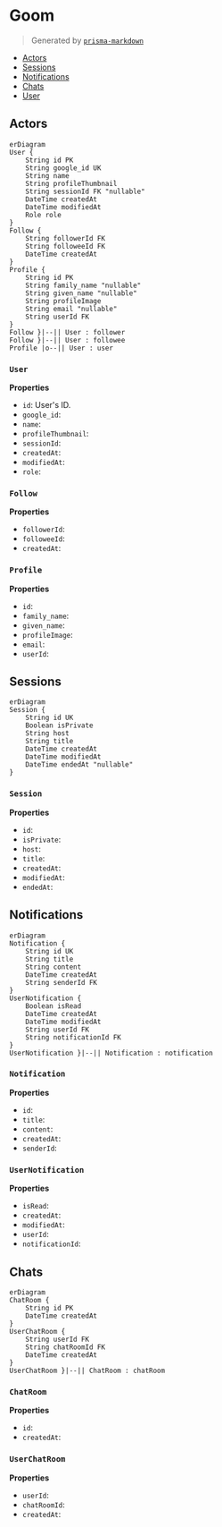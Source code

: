 # Goom
> Generated by [`prisma-markdown`](https://github.com/samchon/prisma-markdown)

- [Actors](#Actors)
- [Sessions](#Sessions)
- [Notifications](#Notifications)
- [Chats](#Chats)
- [User](#User)

## Actors
```mermaid
erDiagram
User {
    String id PK
    String google_id UK
    String name
    String profileThumbnail
    String sessionId FK "nullable"
    DateTime createdAt
    DateTime modifiedAt
    Role role
}
Follow {
    String followerId FK
    String followeeId FK
    DateTime createdAt
}
Profile {
    String id PK
    String family_name "nullable"
    String given_name "nullable"
    String profileImage
    String email "nullable"
    String userId FK
}
Follow }|--|| User : follower
Follow }|--|| User : followee
Profile |o--|| User : user
```

### `User`

**Properties**
  - `id`: User's ID.
  - `google_id`: 
  - `name`: 
  - `profileThumbnail`: 
  - `sessionId`: 
  - `createdAt`: 
  - `modifiedAt`: 
  - `role`: 

### `Follow`

**Properties**
  - `followerId`: 
  - `followeeId`: 
  - `createdAt`: 

### `Profile`

**Properties**
  - `id`: 
  - `family_name`: 
  - `given_name`: 
  - `profileImage`: 
  - `email`: 
  - `userId`: 


## Sessions
```mermaid
erDiagram
Session {
    String id UK
    Boolean isPrivate
    String host
    String title
    DateTime createdAt
    DateTime modifiedAt
    DateTime endedAt "nullable"
}
```

### `Session`

**Properties**
  - `id`: 
  - `isPrivate`: 
  - `host`: 
  - `title`: 
  - `createdAt`: 
  - `modifiedAt`: 
  - `endedAt`: 


## Notifications
```mermaid
erDiagram
Notification {
    String id UK
    String title
    String content
    DateTime createdAt
    String senderId FK
}
UserNotification {
    Boolean isRead
    DateTime createdAt
    DateTime modifiedAt
    String userId FK
    String notificationId FK
}
UserNotification }|--|| Notification : notification
```

### `Notification`

**Properties**
  - `id`: 
  - `title`: 
  - `content`: 
  - `createdAt`: 
  - `senderId`: 

### `UserNotification`

**Properties**
  - `isRead`: 
  - `createdAt`: 
  - `modifiedAt`: 
  - `userId`: 
  - `notificationId`: 


## Chats
```mermaid
erDiagram
ChatRoom {
    String id PK
    DateTime createdAt
}
UserChatRoom {
    String userId FK
    String chatRoomId FK
    DateTime createdAt
}
UserChatRoom }|--|| ChatRoom : chatRoom
```

### `ChatRoom`

**Properties**
  - `id`: 
  - `createdAt`: 

### `UserChatRoom`

**Properties**
  - `userId`: 
  - `chatRoomId`: 
  - `createdAt`: 